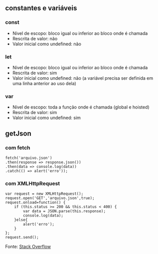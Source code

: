 ## constantes e variáveis

### const

- Nível de escopo: bloco igual ou inferior ao bloco onde é chamada
- Rescrita de valor: não
- Valor inicial como undefined: não

### let

- Nível de escopo: bloco igual ou inferior ao bloco onde é chamada
- Rescrita de valor: sim
- Valor inicial como undefined: não (a variável precisa ser definida em uma linha anterior ao uso dela)

### var

- Nível de escopo: toda a função onde é chamada (global e hoisted)
- Rescrita de valor: sim
- Valor inicial como undefined: sim

## getJson
### com fetch
```
fetch('arquivo.json')
.then(response => response.json())
.then(data => console.log(data))
.catch(() => alert('erro'));
```
### com XMLHttpRequest
```
var request = new XMLHttpRequest();
request.open('GET','arquivo.json',true);
request.onload=function() {
	if (this.status >= 200 && this.status < 400) {
		var data = JSON.parse(this.response);
		console.log(data);
	}else{
		alert('erro');
	}
};
request.send();
```

Fonte: [Stack Overflow](https://stackoverflow.com/a/56474873)

